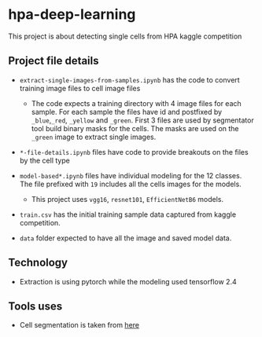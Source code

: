 # hpa-deep-learning

This project is about detecting single cells from HPA kaggle competition

## Project file details
* `extract-single-images-from-samples.ipynb` has the code to convert training image files to cell image files
    * The code expects a training directory with 4 image files for each sample. For each sample the files have id and postfixed by `_blue`,`_red`, `_yellow` and `_green`. First 3 files are used by segmentator tool build binary masks for the cells. The masks are used on the `_green` image to extract single images.

* `*-file-details.ipynb` files have code to provide breakouts on the files by the cell type
* `model-based*.ipynb` files have individual modeling for the 12 classes. The file prefixed with `19` includes all the cells images for the models.
    * This project uses `vgg16`, `resnet101`, `EfficientNetB6` models.
* `train.csv` has the initial training sample data captured from kaggle competition.
* `data` folder expected to have all the image and saved model data.

## Technology
* Extraction is using pytorch while the modeling used tensorflow 2.4

## Tools uses
* Cell segmentation is taken from [here](https://github.com/CellProfiling/HPA-Cell-Segmentation) 